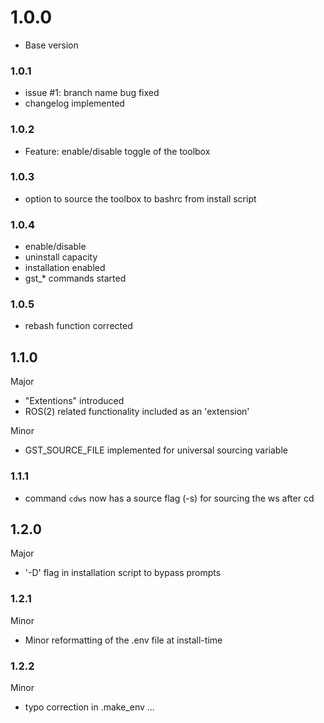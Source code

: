 # 1.0.0
* Base version

### 1.0.1
* issue #1: branch name bug fixed
* changelog implemented

### 1.0.2
* Feature: enable/disable toggle of the toolbox

### 1.0.3
* option to source the toolbox to bashrc from install script

### 1.0.4
* enable/disable
* uninstall capacity
* installation enabled
* gst_* commands started

### 1.0.5
* rebash function corrected

## 1.1.0
Major
* "Extentions" introduced
* ROS(2) related functionality included as an 'extension'

Minor
* GST_SOURCE_FILE implemented for universal sourcing variable

### 1.1.1
* command `cdws` now has a source flag (-s) for sourcing the ws after cd

## 1.2.0
Major
* '-D' flag in installation script to bypass prompts

### 1.2.1
Minor
* Minor reformatting of the .env file at install-time

### 1.2.2
Minor
* typo correction in .make_env ...